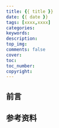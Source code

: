 ```yaml
---
title: {{ title }}
date: {{ date }}
tags: [xxxx,xxxx]
categories:  
keywords: 
description: 
top_img: 
comments: false
cover: 
toc: 
toc_number:  
copyright: 
---
```


## 前言
<!--more-->

## 参考资料
